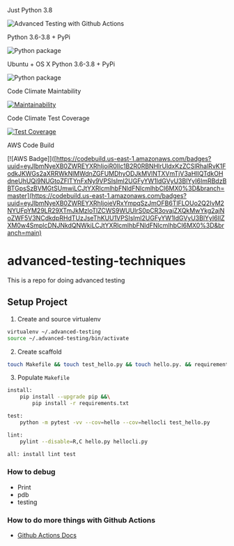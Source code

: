 
Just Python 3.8

![Advanced Testing with Github Actions](https://github.com/noahgift/advanced-testing-techniques/workflows/Advanced%20Testing%20with%20Github%20Actions/badge.svg)

Python 3.6-3.8 + PyPi

![Python package](https://github.com/noahgift/advanced-testing-techniques/workflows/Python%20package/badge.svg)

Ubuntu + OS X Python 3.6-3.8 + PyPi

![Python package](https://github.com/noahgift/advanced-testing-techniques/workflows/Python%20package/badge.svg)


Code Climate Maintability

[![Maintainability](https://api.codeclimate.com/v1/badges/dcd577eb79e75a4798c3/maintainability)](https://codeclimate.com/github/noahgift/advanced-testing-techniques/maintainability)

Code Climate Test Coverage

[![Test Coverage](https://api.codeclimate.com/v1/badges/dcd577eb79e75a4798c3/test_coverage)](https://codeclimate.com/github/noahgift/advanced-testing-techniques/test_coverage)

AWS Code Build

[![AWS Badge]]([https://codebuild.us-east-1.amazonaws.com/badges?uuid=eyJlbmNyeXB0ZWREYXRhIjoiR0lIc1B2R0RBNHlrUldxKzZCSlRhalRvK1FodkJKWGs2aXRRWkNlMWdnZGFUMDhyODJkMVlNTXVmTjV3aHlIQTdkOHdneUhUQi9NUGtoZFlTYnFxNy9VPSIsIml2UGFyYW1ldGVyU3BlYyI6ImRBdzBBTGpsSzBVMGtSUmwiLCJtYXRlcmlhbFNldFNlcmlhbCI6MX0%3D&branch=master](https://codebuild.us-east-1.amazonaws.com/badges?uuid=eyJlbmNyeXB0ZWREYXRhIjoieVRxYmpqSzJmOFB6TlFLOUo2Q2IvM2NYUFpYM29LR29XTmJkMzloTlZCWS9WUUIrS0pCR3ovajZXQkMwYkg2ajNoZWF5V3NCdkdpRHdTUzJseThKUU1VPSIsIml2UGFyYW1ldGVyU3BlYyI6IlZXM0w4SmplcDNJNkdQNWkiLCJtYXRlcmlhbFNldFNlcmlhbCI6MX0%3D&branch=main)

# advanced-testing-techniques
This is a repo for doing advanced testing

## Setup Project

1. Create and source virtualenv

```bash
virtualenv ~/.advanced-testing
source ~/.advanced-testing/bin/activate
```

2. Create scaffold

```bash
touch Makefile && touch test_hello.py && touch hello.py. && requirements.txt
```

3.  Populate `Makefile`

```bash
install:
	pip install --upgrade pip &&\
		pip install -r requirements.txt

test:
	python -m pytest -vv --cov=hello --cov=hellocli test_hello.py

lint:
	pylint --disable=R,C hello.py hellocli.py

all: install lint test
```

### How to debug

* Print
* pdb
* testing


### How to do more things with Github Actions

* [Github Actions Docs](https://docs.github.com/en/free-pro-team@latest/actions/guides/building-and-testing-python#specifying-a-python-version)
